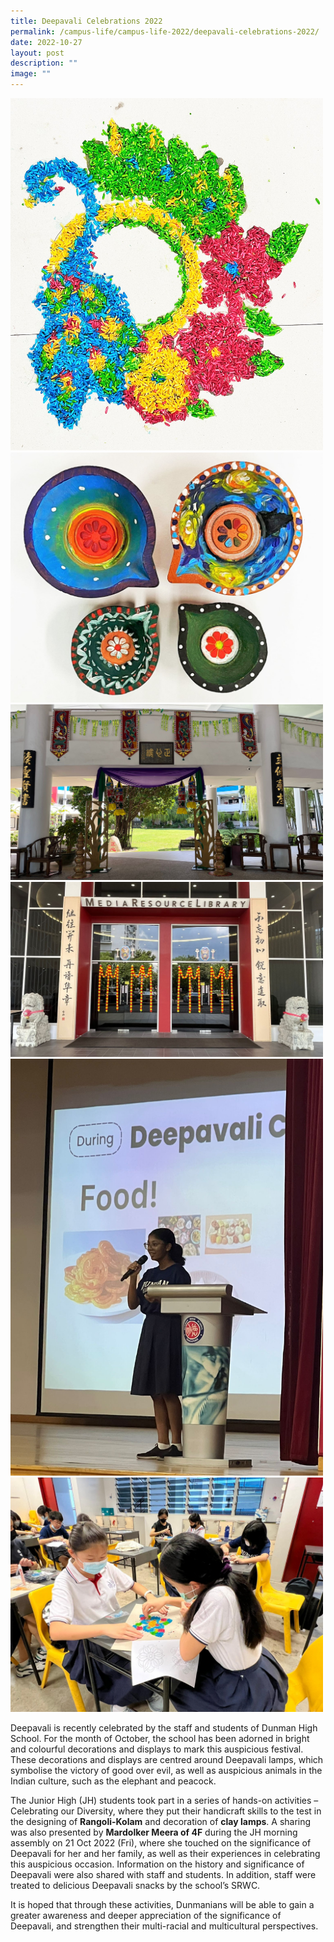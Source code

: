 ```yaml
---
title: Deepavali Celebrations 2022
permalink: /campus-life/campus-life-2022/deepavali-celebrations-2022/
date: 2022-10-27
layout: post
description: ""
image: ""
---
```

<img src="/images/deepavali1.jpeg" 
         style="width:500px"
	/>
<br>
<img src="/images/deepavali2.jpeg" 
         style="width:500px"
	/>
<br>
<img src="/images/deepavali3.jpeg" 
         style="width:500px"
	/>
<br>
<img src="/images/deepavali4.jpeg" 
         style="width:500px"
	/>
<br>
<img src="/images/deepavali5.jpeg" 
         style="width:500px"
	/>
<br>
<img src="/images/deepavali6.jpeg" 
         style="width:500px"
	/>
<br>



Deepavali is recently celebrated by the staff and students of Dunman High School. For the month of October, the school has been adorned in bright and colourful decorations and displays to mark this auspicious festival. These decorations and displays are centred around Deepavali lamps, which symbolise the victory of good over evil, as well as auspicious animals in the Indian culture, such as the elephant and peacock.

The Junior High (JH) students took part in a series of hands-on activities – Celebrating our Diversity, where they put their handicraft skills to the test in the designing of **Rangoli-Kolam** and decoration of **clay lamps**. A sharing was also presented by **Mardolker Meera of 4F** during the JH morning assembly on 21 Oct 2022 (Fri), where she touched on the significance of Deepavali for her and her family, as well as their experiences in celebrating this auspicious occasion. Information on the history and significance of Deepavali were also shared with staff and students. In addition, staff were treated to delicious Deepavali snacks by the school’s SRWC.

It is hoped that through these activities, Dunmanians will be able to gain a greater awareness and deeper appreciation of the significance of Deepavali, and strengthen their multi-racial and multicultural perspectives.